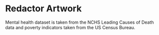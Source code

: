 # Redactor Artwork

Mental health dataset is taken from the NCHS Leading Causes of Death data and poverty indicators taken from the US Census Bureau.
